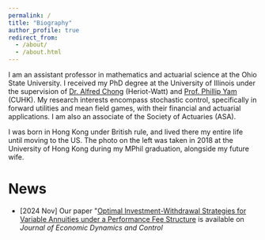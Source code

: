 ```yaml
---
permalink: /
title: "Biography"
author_profile: true
redirect_from: 
  - /about/
  - /about.html
---
```


I am an assistant professor in mathematics and actuarial science at the Ohio State University. I received my PhD degree at the University of Illinois under the supervision of <a href="https://sites.google.com/view/wingfungalfredchong/">Dr. Alfred Chong</a> (Heriot-Watt) and <a href="https://www.sta.cuhk.edu.hk/scpy/">Prof. Phillip Yam</a> (CUHK). My research interests encompass stochastic control, specifically in forward utilities and mean field games, with their financial and actuarial applications. I am also an associate of the Society of Actuaries (ASA). 

I was born in Hong Kong under British rule, and lived there my entire life until moving to the US. The photo on the left was taken in 2018 at the University of Hong Kong during my MPhil graduation, alongside my future wife.

News
======
<ul>
  <li>[2024 Nov] Our paper "<a href ="https://www.sciencedirect.com/science/article/abs/pii/S0165188924001957">Optimal Investment-Withdrawal Strategies for Variable Annuities under a Performance Fee Structure</a> is available on <i>Journal of Economic Dynamics and Control</i></li>
</ul>
